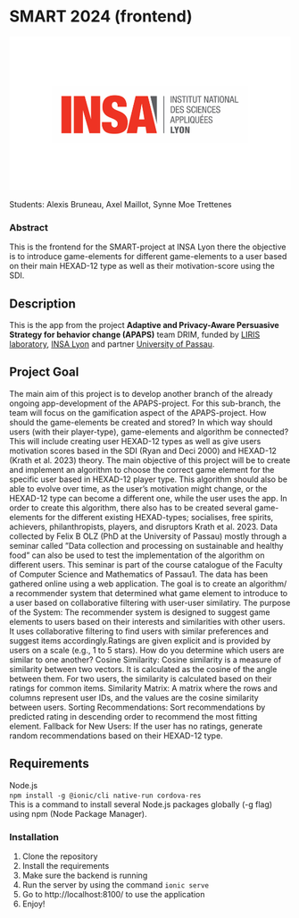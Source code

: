 # SMART 2024 (frontend)

![Insalogo](./Images/logo-insa_0.png)

Students: Alexis Bruneau, Axel Maillot, Synne Moe Trettenes

### Abstract
This is the frontend for the SMART-project at INSA Lyon there the objective is to introduce game-elements for different game-elements to a user based on their main HEXAD-12 type as well as their motivation-score using the SDI.

## Description 
This is the app from the project __Adaptive and Privacy-Aware Persuasive Strategy for behavior change (APAPS)__ team DRIM, funded by [LIRIS laboratory](https://liris.cnrs.fr/), [INSA Lyon](https://www.insa-lyon.fr/) and partner [University of Passau](https://www.uni-passau.de/en/).

## Project Goal
The main aim of this project is to develop another branch of the already ongoing app-development of the APAPS-project. For this sub-branch, the team will focus on the gamification aspect of the APAPS-project. How should the game-elements be created and stored? In which way should users (with their player-type), game-elements and algorithm be connected? This will include creating user HEXAD-12 types as well as give users motivation scores based in the SDI (Ryan and Deci 2000) and HEXAD-12 (Krath et al. 2023) theory. The main objective of this project will be to create and implement an algorithm to choose the correct game element for the specific user based in HEXAD-12 player type. This algorithm should also be able to evolve over time, as the user’s motivation might change, or the HEXAD-12 type can become a different one, while the user uses the app. In order to create this algorithm, there also has to be created several game-elements for the different existing HEXAD-types; socialises, free spirits, achievers, philanthropists, players, and disruptors Krath et al. 2023. Data collected by Felix B  ̈OLZ (PhD at the University of Passau) mostly through a seminar called ”Data collection and processing on sustainable and healthy food” can also be used to test the implementation of the algorithm on different users. This seminar is part of the course catalogue of the Faculty of Computer Science and Mathematics of Passau1. The data has been gathered online using a web application. The  goal is to create an algorithm/ a recommender system that determined what game element to introduce to a user based on collaborative filtering with user-user similatiry. The purpose of the System: The recommender system is designed to suggest game elements to users based on their interests and similarities with other users. It uses collaborative filtering to find users with similar preferences and suggest items accordingly.Ratings are given explicit and is provided by users on a scale (e.g., 1 to 5 stars). How do you determine which users are similar to one another? 
Cosine Similarity: Cosine similarity is a measure of similarity between two vectors. It is calculated as the cosine of the angle between them. For two users, the similarity is calculated based on their ratings for common items. Similarity Matrix: A matrix where the rows and columns represent user IDs, and the values are the cosine similarity between users. Sorting Recommendations: Sort recommendations by predicted rating in descending order to recommend the most fitting element. Fallback for New Users: If the user has no ratings, generate random recommendations based on their HEXAD-12 type.


## Requirements
Node.js \
`npm install -g @ionic/cli native-run cordova-res` \
This is a command to install several Node.js packages globally (-g flag) using npm (Node Package Manager).

### Installation
1. Clone the repository
2. Install the requirements
3. Make sure the backend is running 
4. Run the server by using the command `ionic serve`
5. Go to http://localhost:8100/ to use the application
6. Enjoy!
